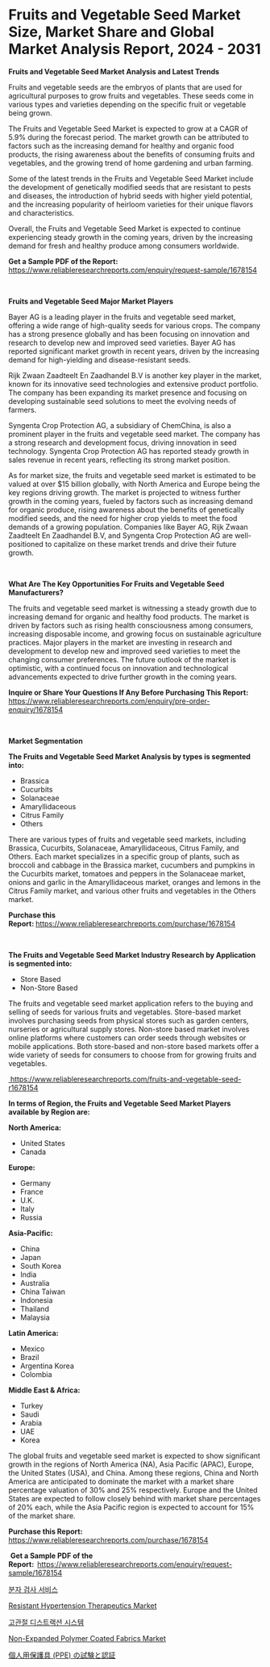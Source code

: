 <p><h1>Fruits and Vegetable Seed Market Size, Market Share and Global Market Analysis Report, 2024 - 2031</h1></p><p><strong>Fruits and Vegetable Seed Market Analysis and Latest Trends</strong></p>
<p><p>Fruits and vegetable seeds are the embryos of plants that are used for agricultural purposes to grow fruits and vegetables. These seeds come in various types and varieties depending on the specific fruit or vegetable being grown.</p><p>The Fruits and Vegetable Seed Market is expected to grow at a CAGR of 5.9% during the forecast period. The market growth can be attributed to factors such as the increasing demand for healthy and organic food products, the rising awareness about the benefits of consuming fruits and vegetables, and the growing trend of home gardening and urban farming.</p><p>Some of the latest trends in the Fruits and Vegetable Seed Market include the development of genetically modified seeds that are resistant to pests and diseases, the introduction of hybrid seeds with higher yield potential, and the increasing popularity of heirloom varieties for their unique flavors and characteristics.</p><p>Overall, the Fruits and Vegetable Seed Market is expected to continue experiencing steady growth in the coming years, driven by the increasing demand for fresh and healthy produce among consumers worldwide.</p></p>
<p><strong>Get a Sample PDF of the Report:&nbsp;</strong> <a href="https://www.reliableresearchreports.com/enquiry/request-sample/1678154">https://www.reliableresearchreports.com/enquiry/request-sample/1678154</a></p>
<p>&nbsp;</p>
<p><strong>Fruits and Vegetable Seed Major Market Players</strong></p>
<p><p>Bayer AG is a leading player in the fruits and vegetable seed market, offering a wide range of high-quality seeds for various crops. The company has a strong presence globally and has been focusing on innovation and research to develop new and improved seed varieties. Bayer AG has reported significant market growth in recent years, driven by the increasing demand for high-yielding and disease-resistant seeds.</p><p>Rijk Zwaan Zaadteelt En Zaadhandel B.V is another key player in the market, known for its innovative seed technologies and extensive product portfolio. The company has been expanding its market presence and focusing on developing sustainable seed solutions to meet the evolving needs of farmers.</p><p>Syngenta Crop Protection AG, a subsidiary of ChemChina, is also a prominent player in the fruits and vegetable seed market. The company has a strong research and development focus, driving innovation in seed technology. Syngenta Crop Protection AG has reported steady growth in sales revenue in recent years, reflecting its strong market position.</p><p>As for market size, the fruits and vegetable seed market is estimated to be valued at over $15 billion globally, with North America and Europe being the key regions driving growth. The market is projected to witness further growth in the coming years, fueled by factors such as increasing demand for organic produce, rising awareness about the benefits of genetically modified seeds, and the need for higher crop yields to meet the food demands of a growing population. Companies like Bayer AG, Rijk Zwaan Zaadteelt En Zaadhandel B.V, and Syngenta Crop Protection AG are well-positioned to capitalize on these market trends and drive their future growth.</p></p>
<p>&nbsp;</p>
<p><strong>What Are The Key Opportunities For Fruits and Vegetable Seed Manufacturers?</strong></p>
<p><p>The fruits and vegetable seed market is witnessing a steady growth due to increasing demand for organic and healthy food products. The market is driven by factors such as rising health consciousness among consumers, increasing disposable income, and growing focus on sustainable agriculture practices. Major players in the market are investing in research and development to develop new and improved seed varieties to meet the changing consumer preferences. The future outlook of the market is optimistic, with a continued focus on innovation and technological advancements expected to drive further growth in the coming years.</p></p>
<p><strong>Inquire or Share Your Questions If Any Before Purchasing This Report:</strong> <a href="https://www.reliableresearchreports.com/enquiry/pre-order-enquiry/1678154">https://www.reliableresearchreports.com/enquiry/pre-order-enquiry/1678154</a></p>
<p>&nbsp;</p>
<p><strong>Market Segmentation</strong></p>
<p><strong>The Fruits and Vegetable Seed Market Analysis by types is segmented into:</strong></p>
<p><ul><li>Brassica</li><li>Cucurbits</li><li>Solanaceae</li><li>Amaryllidaceous</li><li>Citrus Family</li><li>Others</li></ul></p>
<p><p>There are various types of fruits and vegetable seed markets, including Brassica, Cucurbits, Solanaceae, Amaryllidaceous, Citrus Family, and Others. Each market specializes in a specific group of plants, such as broccoli and cabbage in the Brassica market, cucumbers and pumpkins in the Cucurbits market, tomatoes and peppers in the Solanaceae market, onions and garlic in the Amaryllidaceous market, oranges and lemons in the Citrus Family market, and various other fruits and vegetables in the Others market.</p></p>
<p><strong>Purchase this Report:&nbsp;</strong><a href="https://www.reliableresearchreports.com/purchase/1678154">https://www.reliableresearchreports.com/purchase/1678154</a></p>
<p>&nbsp;</p>
<p><strong>The Fruits and Vegetable Seed Market Industry Research by Application is segmented into:</strong></p>
<p><ul><li>Store Based</li><li>Non-Store Based</li></ul></p>
<p><p>The fruits and vegetable seed market application refers to the buying and selling of seeds for various fruits and vegetables. Store-based market involves purchasing seeds from physical stores such as garden centers, nurseries or agricultural supply stores. Non-store based market involves online platforms where customers can order seeds through websites or mobile applications. Both store-based and non-store based markets offer a wide variety of seeds for consumers to choose from for growing fruits and vegetables.</p></p>
<p><a href="https://www.reliableresearchreports.com/fruits-and-vegetable-seed-r1678154">&nbsp;https://www.reliableresearchreports.com/fruits-and-vegetable-seed-r1678154</a></p>
<p><strong>In terms of Region, the Fruits and Vegetable Seed Market Players available by Region are:</strong></p>
<p>
    <p> <strong> North America: </strong>
        <ul>
            <li>United States</li>
            <li>Canada</li>
        </ul>
        </p> 
    <p> <strong> Europe: </strong>
        <ul>
            <li>Germany</li>
            <li>France</li>
            <li>U.K.</li>
            <li>Italy</li>
            <li>Russia</li>
        </ul>
        </p> 
    <p> <strong> Asia-Pacific: </strong>
        <ul>
            <li>China</li>
            <li>Japan</li>
            <li>South Korea</li>
            <li>India</li>
            <li>Australia</li>
            <li>China Taiwan</li>
            <li>Indonesia</li>
            <li>Thailand</li>
            <li>Malaysia</li>
        </ul>
        </p> 
    <p> <strong> Latin America: </strong>
        <ul>
            <li>Mexico</li>
            <li>Brazil</li>
            <li>Argentina Korea</li>
            <li>Colombia</li>
        </ul>
        </p> 
    <p> <strong> Middle East & Africa: </strong>
        <ul>
            <li>Turkey</li>
            <li>Saudi</li>
            <li>Arabia</li>
            <li>UAE</li>
            <li>Korea</li>
        </ul>
    </p>
    </p>
<p><p>The global fruits and vegetable seed market is expected to show significant growth in the regions of North America (NA), Asia Pacific (APAC), Europe, the United States (USA), and China. Among these regions, China and North America are anticipated to dominate the market with a market share percentage valuation of 30% and 25% respectively. Europe and the United States are expected to follow closely behind with market share percentages of 20% each, while the Asia Pacific region is expected to account for 15% of the market share.</p></p>
<p><strong>Purchase this Report: </strong><a href="https://www.reliableresearchreports.com/purchase/1678154">https://www.reliableresearchreports.com/purchase/1678154</a></p>
<p>&nbsp;<strong>Get a Sample PDF of the Report:&nbsp;&nbsp;</strong><a href="https://www.reliableresearchreports.com/enquiry/request-sample/1678154">https://www.reliableresearchreports.com/enquiry/request-sample/1678154</a></p>
<p><strong></strong></p>
<p><p><a href="https://github.com/airdroplover110/Market-Research-Report-List-1/blob/main/1425140102536.md">분자 검사 서비스</a></p><p><a href="https://github.com/SheilaBruen2023/Market-Research-Report-List-1/blob/main/resistant-hypertension-therapeutics-market.md">Resistant Hypertension Therapeutics Market</a></p><p><a href="https://github.com/nhaiquang84/Market-Research-Report-List-1/blob/main/9946364102535.md">고관절 디스트랙션 시스템</a></p><p><a href="https://github.com/arionmp/Market-Research-Report-List-3/blob/main/non-expanded-polymer-coated-fabrics-market.md">Non-Expanded Polymer Coated Fabrics Market</a></p><p><a href="https://github.com/TerrellConn/Market-Research-Report-List-1/blob/main/9086252107932.md">個人用保護具 (PPE) の試験と認証</a></p></p>